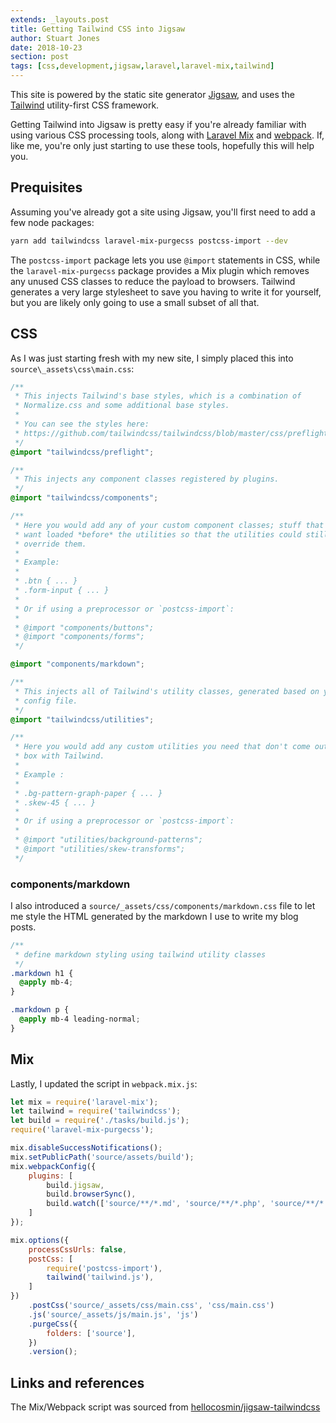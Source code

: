 ```yaml
---
extends: _layouts.post
title: Getting Tailwind CSS into Jigsaw
author: Stuart Jones
date: 2018-10-23
section: post
tags: [css,development,jigsaw,laravel,laravel-mix,tailwind]
---
```


This site is powered by the static site generator [Jigsaw](http://jigsaw.tighten.co/),
and uses the [Tailwind](https://tailwindcss.com/) utility-first CSS framework.

Getting Tailwind into Jigsaw is pretty easy if you're already familiar with using various CSS processing tools, along
with [Laravel Mix](https://laravel.com/docs/5.7/mix) and [webpack](https://webpack.js.org/). 
If, like me, you're only just starting to use these tools, hopefully this will help you.

## Prequisites

Assuming you've already got a site using Jigsaw, you'll first need to add a few node packages:

```bash
yarn add tailwindcss laravel-mix-purgecss postcss-import --dev
```

The `postcss-import` package lets you use `@import` statements in CSS, while the `laravel-mix-purgecss` package provides
a Mix plugin which removes any unused CSS classes to reduce the payload to browsers. Tailwind generates a very large 
stylesheet to save you having to write it for yourself, but you are likely only going to use a small subset of all that.

## CSS

As I was just starting fresh with my new site, I simply placed this into `source\_assets\css\main.css`:

```css
/**
 * This injects Tailwind's base styles, which is a combination of
 * Normalize.css and some additional base styles.
 *
 * You can see the styles here:
 * https://github.com/tailwindcss/tailwindcss/blob/master/css/preflight.css
 */
@import "tailwindcss/preflight";

/**
 * This injects any component classes registered by plugins.
 */
@import "tailwindcss/components";

/**
 * Here you would add any of your custom component classes; stuff that you'd
 * want loaded *before* the utilities so that the utilities could still
 * override them.
 *
 * Example:
 *
 * .btn { ... }
 * .form-input { ... }
 *
 * Or if using a preprocessor or `postcss-import`:
 *
 * @import "components/buttons";
 * @import "components/forms";
 */

@import "components/markdown";

/**
 * This injects all of Tailwind's utility classes, generated based on your
 * config file.
 */
@import "tailwindcss/utilities";

/**
 * Here you would add any custom utilities you need that don't come out of the
 * box with Tailwind.
 *
 * Example :
 *
 * .bg-pattern-graph-paper { ... }
 * .skew-45 { ... }
 *
 * Or if using a preprocessor or `postcss-import`:
 *
 * @import "utilities/background-patterns";
 * @import "utilities/skew-transforms";
 */
```

### components/markdown

I also introduced a `source/_assets/css/components/markdown.css` file to let me style the HTML generated by the markdown
I use to write my blog posts.

```css
/**
 * define markdown styling using tailwind utility classes
 */
.markdown h1 {
  @apply mb-4;
}

.markdown p {
  @apply mb-4 leading-normal;
}
```

## Mix

Lastly, I updated the script in `webpack.mix.js`:

```javascript
let mix = require('laravel-mix');
let tailwind = require('tailwindcss');
let build = require('./tasks/build.js');
require('laravel-mix-purgecss');

mix.disableSuccessNotifications();
mix.setPublicPath('source/assets/build');
mix.webpackConfig({
    plugins: [
        build.jigsaw,
        build.browserSync(),
        build.watch(['source/**/*.md', 'source/**/*.php', 'source/**/*.scss', '!source/**/_tmp/*']),
    ]
});

mix.options({
    processCssUrls: false,
    postCss: [
        require('postcss-import'),
        tailwind('tailwind.js'),
    ]
})
    .postCss('source/_assets/css/main.css', 'css/main.css')
    .js('source/_assets/js/main.js', 'js')
    .purgeCss({
        folders: ['source'],
    })
    .version();
```

## Links and references

The Mix/Webpack script was sourced from [hellocosmin/jigsaw-tailwindcss](https://github.com/hellocosmin/jigsaw-tailwindcss)